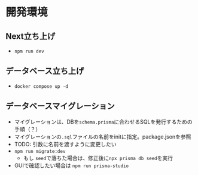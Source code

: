 # 開発環境
## Next立ち上げ 
- `npm run dev`
## データベース立ち上げ
- `docker compose up -d`
## データベースマイグレーション
- マイグレーションは、DBを`schema.prisma`に合わせるSQLを発行するための手順（？）
- マイグレーションの`.sql`ファイルの名前をinitに指定。package.jsonを参照
- TODO: 引数に名前を渡すように変更したい
- `npm run migrate:dev`
    - もし `seed`で落ちた場合は、修正後に`npx prisma db seed`を実行
- GUIで確認したい場合は `npm run prisma-studio`
